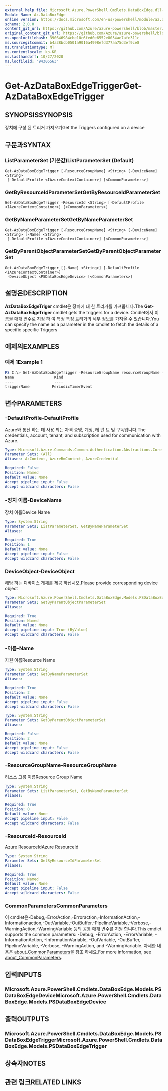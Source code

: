 ```yaml
---
external help file: Microsoft.Azure.PowerShell.Cmdlets.DataBoxEdge.dll-Help.xml
Module Name: Az.DataBoxEdge
online version: https://docs.microsoft.com/en-us/powershell/module/az.databoxedge/get-azdataboxedgetrigger
schema: 2.0.0
content_git_url: https://github.com/Azure/azure-powershell/blob/master/src/DataBoxEdge/DataBoxEdge/help/Get-AzDataBoxEdgeTrigger.md
original_content_git_url: https://github.com/Azure/azure-powershell/blob/master/src/DataBoxEdge/DataBoxEdge/help/Get-AzDataBoxEdgeTrigger.md
ms.openlocfilehash: 390646984cbe18c6fed0e6552e8034ae7afe311c
ms.sourcegitcommit: b4a38bcb0501a9016a4998efd377aa75d3ef9ce8
ms.translationtype: MT
ms.contentlocale: ko-KR
ms.lasthandoff: 10/27/2020
ms.locfileid: "94306563"
---
```

# <span data-ttu-id="8eab5-101">Get-AzDataBoxEdgeTrigger</span><span class="sxs-lookup"><span data-stu-id="8eab5-101">Get-AzDataBoxEdgeTrigger</span></span>

## <span data-ttu-id="8eab5-102">SYNOPSIS</span><span class="sxs-lookup"><span data-stu-id="8eab5-102">SYNOPSIS</span></span>
<span data-ttu-id="8eab5-103">장치에 구성 된 트리거 가져오기</span><span class="sxs-lookup"><span data-stu-id="8eab5-103">Get the Triggers configured on a device</span></span>
 

## <span data-ttu-id="8eab5-104">구문과</span><span class="sxs-lookup"><span data-stu-id="8eab5-104">SYNTAX</span></span>

### <span data-ttu-id="8eab5-105">ListParameterSet (기본값)</span><span class="sxs-lookup"><span data-stu-id="8eab5-105">ListParameterSet (Default)</span></span>
```
Get-AzDataBoxEdgeTrigger [-ResourceGroupName] <String> [-DeviceName] <String>
 [-DefaultProfile <IAzureContextContainer>] [<CommonParameters>]
```

### <span data-ttu-id="8eab5-106">GetByResourceIdParameterSet</span><span class="sxs-lookup"><span data-stu-id="8eab5-106">GetByResourceIdParameterSet</span></span>
```
Get-AzDataBoxEdgeTrigger -ResourceId <String> [-DefaultProfile <IAzureContextContainer>] [<CommonParameters>]
```

### <span data-ttu-id="8eab5-107">GetByNameParameterSet</span><span class="sxs-lookup"><span data-stu-id="8eab5-107">GetByNameParameterSet</span></span>
```
Get-AzDataBoxEdgeTrigger [-ResourceGroupName] <String> [-DeviceName] <String> [-Name] <String>
 [-DefaultProfile <IAzureContextContainer>] [<CommonParameters>]
```

### <span data-ttu-id="8eab5-108">GetByParentObjectParameterSet</span><span class="sxs-lookup"><span data-stu-id="8eab5-108">GetByParentObjectParameterSet</span></span>
```
Get-AzDataBoxEdgeTrigger [[-Name] <String>] [-DefaultProfile <IAzureContextContainer>]
 -DeviceObject <PSDataBoxEdgeDevice> [<CommonParameters>]
```

## <span data-ttu-id="8eab5-109">설명은</span><span class="sxs-lookup"><span data-stu-id="8eab5-109">DESCRIPTION</span></span>
<span data-ttu-id="8eab5-110">**AzDataBoxEdgeTriger** cmdlet은 장치에 대 한 트리거를 가져옵니다.</span><span class="sxs-lookup"><span data-stu-id="8eab5-110">The **Get-AzDataBoxEdgeTriger** cmdlet gets the triggers for a device.</span></span> <span data-ttu-id="8eab5-111">Cmdlet에서 이름을 매개 변수로 지정 하 여 특정 특정 트리거의 세부 정보를 가져올 수 있습니다.</span><span class="sxs-lookup"><span data-stu-id="8eab5-111">You can specify the name as a parameter in the cmdlet to fetch the details of a specific  specific Triggers</span></span>
 

## <span data-ttu-id="8eab5-112">예제의</span><span class="sxs-lookup"><span data-stu-id="8eab5-112">EXAMPLES</span></span>

### <span data-ttu-id="8eab5-113">예제 1</span><span class="sxs-lookup"><span data-stu-id="8eab5-113">Example 1</span></span>
```powershell
PS C:\> Get-AzDataBoxEdgeTrigger -ResourceGroupName resourceGroupName -DeviceName deviceName
Name                  Kind               
----                  ----               
triggerName          PeriodicTimerEvent
```

## <span data-ttu-id="8eab5-114">변수</span><span class="sxs-lookup"><span data-stu-id="8eab5-114">PARAMETERS</span></span>

### <span data-ttu-id="8eab5-115">-DefaultProfile</span><span class="sxs-lookup"><span data-stu-id="8eab5-115">-DefaultProfile</span></span>
<span data-ttu-id="8eab5-116">Azure와 통신 하는 데 사용 되는 자격 증명, 계정, 테 넌 트 및 구독입니다.</span><span class="sxs-lookup"><span data-stu-id="8eab5-116">The credentials, account, tenant, and subscription used for communication with Azure.</span></span>

```yaml
Type: Microsoft.Azure.Commands.Common.Authentication.Abstractions.Core.IAzureContextContainer
Parameter Sets: (All)
Aliases: AzContext, AzureRmContext, AzureCredential

Required: False
Position: Named
Default value: None
Accept pipeline input: False
Accept wildcard characters: False
```

### <span data-ttu-id="8eab5-117">-장치 이름</span><span class="sxs-lookup"><span data-stu-id="8eab5-117">-DeviceName</span></span>
<span data-ttu-id="8eab5-118">장치 이름</span><span class="sxs-lookup"><span data-stu-id="8eab5-118">Device Name</span></span>

```yaml
Type: System.String
Parameter Sets: ListParameterSet, GetByNameParameterSet
Aliases:

Required: True
Position: 1
Default value: None
Accept pipeline input: False
Accept wildcard characters: False
```

### <span data-ttu-id="8eab5-119">DeviceObject</span><span class="sxs-lookup"><span data-stu-id="8eab5-119">-DeviceObject</span></span>
<span data-ttu-id="8eab5-120">해당 하는 디바이스 개체를 제공 하십시오.</span><span class="sxs-lookup"><span data-stu-id="8eab5-120">Please provide corresponding device object</span></span>

```yaml
Type: Microsoft.Azure.PowerShell.Cmdlets.DataBoxEdge.Models.PSDataBoxEdgeDevice
Parameter Sets: GetByParentObjectParameterSet
Aliases:

Required: True
Position: Named
Default value: None
Accept pipeline input: True (ByValue)
Accept wildcard characters: False
```

### <span data-ttu-id="8eab5-121">-이름</span><span class="sxs-lookup"><span data-stu-id="8eab5-121">-Name</span></span>
<span data-ttu-id="8eab5-122">자원 이름</span><span class="sxs-lookup"><span data-stu-id="8eab5-122">Resource Name</span></span>

```yaml
Type: System.String
Parameter Sets: GetByNameParameterSet
Aliases:

Required: True
Position: 2
Default value: None
Accept pipeline input: False
Accept wildcard characters: False
```

```yaml
Type: System.String
Parameter Sets: GetByParentObjectParameterSet
Aliases:

Required: False
Position: 2
Default value: None
Accept pipeline input: False
Accept wildcard characters: False
```

### <span data-ttu-id="8eab5-123">-ResourceGroupName</span><span class="sxs-lookup"><span data-stu-id="8eab5-123">-ResourceGroupName</span></span>
<span data-ttu-id="8eab5-124">리소스 그룹 이름</span><span class="sxs-lookup"><span data-stu-id="8eab5-124">Resource Group Name</span></span>

```yaml
Type: System.String
Parameter Sets: ListParameterSet, GetByNameParameterSet
Aliases:

Required: True
Position: 0
Default value: None
Accept pipeline input: False
Accept wildcard characters: False
```

### <span data-ttu-id="8eab5-125">-ResourceId</span><span class="sxs-lookup"><span data-stu-id="8eab5-125">-ResourceId</span></span>
<span data-ttu-id="8eab5-126">Azure ResourceId</span><span class="sxs-lookup"><span data-stu-id="8eab5-126">Azure ResourceId</span></span>

```yaml
Type: System.String
Parameter Sets: GetByResourceIdParameterSet
Aliases:

Required: True
Position: Named
Default value: None
Accept pipeline input: False
Accept wildcard characters: False
```

### <span data-ttu-id="8eab5-127">CommonParameters</span><span class="sxs-lookup"><span data-stu-id="8eab5-127">CommonParameters</span></span>
<span data-ttu-id="8eab5-128">이 cmdlet은-Debug,-ErrorAction,-Erroraction,-InformationAction,-Informationaction,-OutVariable,-OutBuffer,-PipelineVariable,-Verbose,-WarningAction,-WarningVariable 등의 공통 매개 변수를 지원 합니다.</span><span class="sxs-lookup"><span data-stu-id="8eab5-128">This cmdlet supports the common parameters: -Debug, -ErrorAction, -ErrorVariable, -InformationAction, -InformationVariable, -OutVariable, -OutBuffer, -PipelineVariable, -Verbose, -WarningAction, and -WarningVariable.</span></span> <span data-ttu-id="8eab5-129">자세한 내용은 [about_CommonParameters](http://go.microsoft.com/fwlink/?LinkID=113216)을 참조 하세요.</span><span class="sxs-lookup"><span data-stu-id="8eab5-129">For more information, see [about_CommonParameters](http://go.microsoft.com/fwlink/?LinkID=113216).</span></span>

## <span data-ttu-id="8eab5-130">입력</span><span class="sxs-lookup"><span data-stu-id="8eab5-130">INPUTS</span></span>

### <span data-ttu-id="8eab5-131">Microsoft.Azure.PowerShell.Cmdlets.DataBoxEdge.Models.PSDataBoxEdgeDevice</span><span class="sxs-lookup"><span data-stu-id="8eab5-131">Microsoft.Azure.PowerShell.Cmdlets.DataBoxEdge.Models.PSDataBoxEdgeDevice</span></span>

## <span data-ttu-id="8eab5-132">출력</span><span class="sxs-lookup"><span data-stu-id="8eab5-132">OUTPUTS</span></span>

### <span data-ttu-id="8eab5-133">Microsoft.Azure.PowerShell.Cmdlets.DataBoxEdge.Models.PSDataBoxEdgeTrigger</span><span class="sxs-lookup"><span data-stu-id="8eab5-133">Microsoft.Azure.PowerShell.Cmdlets.DataBoxEdge.Models.PSDataBoxEdgeTrigger</span></span>

## <span data-ttu-id="8eab5-134">상속자</span><span class="sxs-lookup"><span data-stu-id="8eab5-134">NOTES</span></span>

## <span data-ttu-id="8eab5-135">관련 링크</span><span class="sxs-lookup"><span data-stu-id="8eab5-135">RELATED LINKS</span></span>
